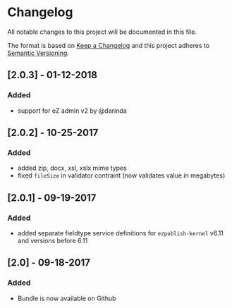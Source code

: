 Changelog
=========

All notable changes to this project will be documented in this file.

The format is based on [Keep a Changelog](http://keepachangelog.com/)
and this project adheres to [Semantic Versioning](http://semver.org/).

## [2.0.3] - 01-12-2018
### Added
- support for eZ admin v2 by @darinda

## [2.0.2] - 10-25-2017
### Added
- added zip, docx, xsl, xslx mime types
- fixed `fileSize` in validator contraint (now validates value in megabytes)

## [2.0.1] - 09-19-2017
### Added
- added separate fieldtype service definitions for `ezpublish-kernel` v6.11 and versions before 6.11

## [2.0] - 09-18-2017
### Added
- Bundle is now available on Github
